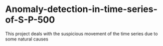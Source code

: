 # Anomaly-detection-in-time-series-of-S-P-500
This project deals with the suspicious movement of the time series due to some natural causes
